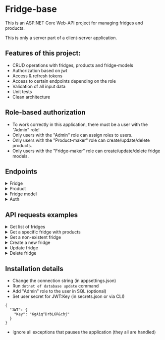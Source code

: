 # Fridge-base

This is an ASP.NET Core Web-API project for managing fridges and products.

This is only a server part of a client-server application.

## Features of this project:
- CRUD operations with fridges, products and fridge-models
- Authorization based on jwt
- Access & refresh tokens
- Access to certain endpoints depending on the role
- Validation of all input data
- Unit tests
- Clean architecture

## Role-based authorization
- To work correctly in this application, there must be a user with the "Admin" role!
- Only users with the "Admin" role can assign roles to users.
- Only users with the "Product-maker" role can create/update/delete products.
- Only users with the "Fridge-maker" role can create/update/delete fridge models.

## Endpoints

<details><summary>Fridge</summary>
    
  `GET` **Get all fridges** - *{host}/api/fridges/*
  
  `GET` **Get products in fridge** - *{host}/api/fridges/{id}*
  
  `POST` **Create new fridge** - *{host}/api/fridges/*
  
  `PUT` **Update fridge** - *{host}/api/fridges/*
  
  `DELETE` **Delete fridge** - *{host}/api/fridges/{id}*
  
  `POST` **Add products** - *{host}/api/fridges/{fridge-id}/products/*
  
  `DELETE` **Remove products** - *{host}/api/fridges/{fridge-id}/products/{product-id}*
  
  `PATCH` **Update quantity** - *{host}/api/fridges/*
</details>

<details><summary>Product</summary>

  `GET` **Get all products** - *{host}/api/products/*
  
  `GET` **Get single product** - *{host}/api/products/{id}*
  
  `POST` **Create new product** - *{host}/api/products/*
  
  `PUT` **Update product** - *{host}/api/products/*
  
  `DELETE` **Delete product** - *{host}/api/products/{id}* 
</details>

<details><summary>Fridge model</summary>

  `GET` **Get all fridge models** - *{host}/api/fridge-models/*
  
  `GET` **Get single fridge model** - *{host}/api/fridge-models/{id}*
  
  `POST` **Create new fridge model** - *{host}/api/fridge-models/*
  
  `PUT` **Update fridge model** - *{host}/api/fridge-models/*
  
  `DELETE` **Delete fridge model** - *{host}/api/fridge-models/{id}*
</details>

<details><summary>Auth</summary>

  `GET` **Get all users** - *{host}/api/auth/users/*
  
  `GET` **Get all roles** - *{host}/api/auth/roles/*
  
  `POST` **Register** - *{host}/api/auth/register*
  
  `POST` **Login** - *{host}/api/auth/login*
  
  `GET` **Refresh token** - *{host}/api/auth/refresh-token*
  
  `POST` **Give role** - *{host}/api/auth/give-role*
</details>


## API requests examples
    
  <details>
  <summary>Get list of fridges</summary>
  
  ### Request

  `GET /api/fridges/`

  ### Response
  ```
  [
    {
        "id": "7f518f88-994f-4367-ab56-c76723c97c91",
        "name": "Iron Box",
        "ownerName": "o_o",
        "fridgeModel": {
            "id": "71880368-2643-4802-a9aa-5b953cc22fbd",
            "name": "ATLANT ХМ 4624-101",
            "year": 2021
        }
    },
    {
        "id": "afca670a-8cb5-4165-85fd-c7b62dfd8e62",
        "name": "Refridgerator-3000",
        "ownerName": "Mike",
        "fridgeModel": {
            "id": "a6d1ab78-9b6c-4c11-b602-d0793d0033b2",
            "name": "Indesit ITR 4200 W",
            "year": 2009
        }
    }
  ]
  ```
  </details>

  <details>
    <summary>Get a specific fridge with products</summary>

  ### Request

  `GET /api/fridges/7f518f88-994f-4367-ab56-c76723c97c91`

  ### Response
  ```
     {
      "fridge": {
          "id": "7f518f88-994f-4367-ab56-c76723c97c91",
          "name": "Iron Box",
          "ownerName": "o_o",
          "fridgeModel": {
              "id": "71880368-2643-4802-a9aa-5b953cc22fbd",
              "name": "ATLANT ХМ 4624-101",
              "year": 2021
          }
      },
      "products": [
          {
              "product": {
                  "id": "6b4a60a5-4c64-4530-b8e9-d4f63468a34a",
                  "name": "Ice cream",
                  "defaultQuantity": 1
              },
              "quantity": 5
          },
          {
              "product": {
                  "id": "925d4328-b60b-4a2a-90cc-f39229b9a279",
                  "name": "chicken",
                  "defaultQuantity": 2
              },
              "quantity": 2
          }
      ]
  }
  ```
  </details>

  <details>
    <summary>Get a non-existent fridge</summary>

  ### Request

  `GET /api/fridges/55afa767-a35b-4687-9317-919e481ccfd4`

  ### Response
  ```
  {
      "error": "Fridge not found."
  }
  ```
  </details>

  <details>
    <summary>Create a new fridge</summary>

  ### Request

  `POST /api/fridges/`
  #### Body
  ```
  {
      "name": "New fridge",
      "ownerName": "Pedro",
      "fridgeModelId": "a6d1ab78-9b6c-4c11-b602-d0793d0033b2"
  }
  ```

  ### Response
  ```
  {
      "id": "264d6499-7977-447e-8a7b-a4ac1c6c801c",
      "name": "New fridge",
      "ownerName": "Pedro",
      "fridgeModel": {
          "id": "a6d1ab78-9b6c-4c11-b602-d0793d0033b2",
          "name": "Indesit ITR 4200 W",
          "year": 2009
      }
  }
  ```
  </details>

  <details>
    <summary>Update fridge</summary>

  ### Request

  `PUT /api/fridges/`
  #### Body
  ```
  {
      "id": "264d6499-7977-447e-8a7b-a4ac1c6c801c",
      "name": "New fridge",
      "ownerName": "Elsa",
      "fridgeModelId": "a6d1ab78-9b6c-4c11-b602-d0793d0033b2"
  }
  ```

  ### Response
  ```
  {
      "id": "264d6499-7977-447e-8a7b-a4ac1c6c801c",
      "name": "New fridge",
      "ownerName": "Elsa",
      "fridgeModel": {
          "id": "a6d1ab78-9b6c-4c11-b602-d0793d0033b2",
          "name": "Indesit ITR 4200 W",
          "year": 2009
      }
  }
  ```
  </details>

  <details>
    <summary>Delete fridge</summary>

  ### Request

  `DELETE /api/fridges/264d6499-7977-447e-8a7b-a4ac1c6c801c`

  ### Response 
  <sup>(204 No Content)</sup>
</details>

## Installation details

- Change the connection string (in appsettings.json)
- Run `dotnet ef database update` command
- Add "Admin" role to the user in SQL (optional)
- Set user secret for JWT:Key (in secrets.json or via CLI)
```
{
  "JWT": {
    "Key": "6gAiq^DrbL6R&cbj"
  }
}
```
- Ignore all exceptions that pauses the application (they all are handled)
